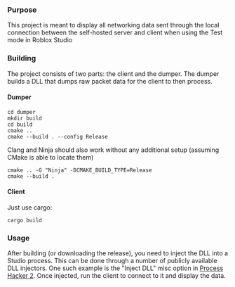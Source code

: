 ### Purpose
This project is meant to display all networking data sent through the local connection between the self-hosted server and client when using the Test mode in Roblox Studio

### Building
The project consists of two parts: the client and the dumper. The dumper builds a DLL that dumps raw packet data for the client to then process.

#### Dumper
```
cd dumper
mkdir build
cd build
cmake ..
cmake --build . --config Release
```

Clang and Ninja should also work without any additional setup (assuming CMake is able to locate them)
```
cmake .. -G "Ninja" -DCMAKE_BUILD_TYPE=Release
cmake --build . 
```

#### Client
Just use cargo:
```
cargo build
```

### Usage
After building (or downloading the release), you need to inject the DLL into a Studio process. This can be done through a number of publicly available DLL injectors. One such example is the "Inject DLL" misc option in [Process Hacker 2](https://processhacker.sourceforge.io).
Once injected, run the client to connect to it and display the data.
